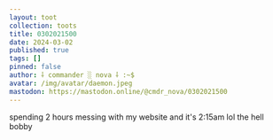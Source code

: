 ```yaml
---
layout: toot
collection: toots
title: 0302021500
date: 2024-03-02
published: true
tags: []
pinned: false
author: ⸸ commander ░ nova ⸸ :~$
avatar: /img/avatar/daemon.jpeg
mastodon: https://mastodon.online/@cmdr_nova/0302021500
---
```


spending 2 hours messing with my website and it's 2:15am lol the hell bobby
